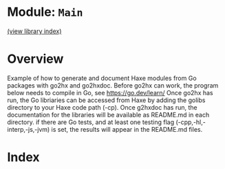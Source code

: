 # Module: `Main`

[(view library index)](./golibs.md)


# Overview



Example of how to generate and document Haxe modules from Go packages with go2hx and go2hxdoc.
Before go2hx can work, the program below needs to compile in Go, see https://go.dev/learn/
Once go2hx has run, the Go libriaries can be accessed from Haxe by adding the golibs directory to your Haxe code path \(\-cp\).
Once g2hxdoc has run, the documentation for the libraries will be available as README.md in each directory.
if there are Go tests, and at least one testing flag \(\-cpp,\-hl,\-interp,\-js,\-jvm\) is set, the results will appear in the README.md files.  

# Index


